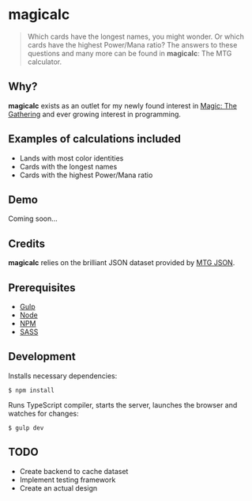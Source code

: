 # magicalc

> Which cards have the longest names, you might wonder. Or which cards have the highest Power/Mana ratio? The answers to these questions and many more can be found in __magicalc__: The MTG calculator.

## Why?
__magicalc__ exists as an outlet for my newly found interest in [Magic: The Gathering](http://magic.wizards.com/) and ever growing interest in programming.


## Examples of calculations included
- Lands with most color identities
- Cards with the longest names
- Cards with the highest Power/Mana ratio

## Demo
Coming soon...

## Credits
__magicalc__ relies on the brilliant JSON dataset provided by [MTG JSON](http://mtgjson.com/).

## Prerequisites
- [Gulp](http://gulpjs.com/)
- [Node](http://nodejs.org/)
- [NPM](https://www.npmjs.org/)
- [SASS](http://sass-lang.com)

## Development
Installs necessary dependencies:
```
$ npm install
```

Runs TypeScript compiler, starts the server, launches the browser and watches for changes:
```
$ gulp dev
```

## TODO
- Create backend to cache dataset
- Implement testing framework
- Create an actual design
